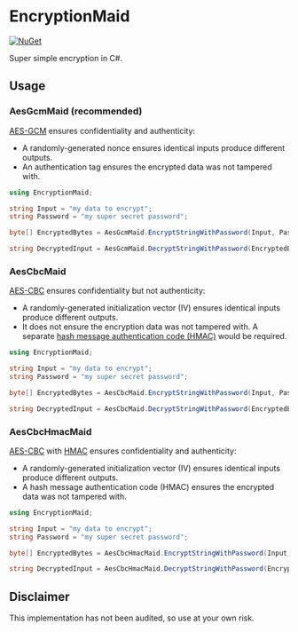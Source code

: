 # EncryptionMaid

[![NuGet](https://img.shields.io/nuget/v/EncryptionMaid.svg)](https://www.nuget.org/packages/EncryptionMaid)

Super simple encryption in C#.

## Usage

### AesGcmMaid (recommended)

[AES-GCM](https://medium.com/@pravallikayakkala123/understanding-aes-encryption-and-aes-gcm-mode-an-in-depth-exploration-using-java-e03be85a3faa) ensures confidentiality and authenticity:
- A randomly-generated nonce ensures identical inputs produce different outputs.
- An authentication tag ensures the encrypted data was not tampered with.

```cs
using EncryptionMaid;

string Input = "my data to encrypt";
string Password = "my super secret password";

byte[] EncryptedBytes = AesGcmMaid.EncryptStringWithPassword(Input, Password, 600_000);

string DecryptedInput = AesGcmMaid.DecryptStringWithPassword(EncryptedBytes, Password, 600_000);
```

### AesCbcMaid

[AES-CBC](https://www.studysmarter.co.uk/explanations/computer-science/cybersecurity-in-computer-science/cbc-mode) ensures confidentiality but not authenticity:
- A randomly-generated initialization vector (IV) ensures identical inputs produce different outputs.
- It does not ensure the encryption data was not tampered with. A separate [hash message authentication code (HMAC)](https://medium.com/@short_sparrow/how-hmac-works-step-by-step-explanation-with-examples-f4aff5efb40e) would be required.

```cs
using EncryptionMaid;

string Input = "my data to encrypt";
string Password = "my super secret password";

byte[] EncryptedBytes = AesCbcMaid.EncryptStringWithPassword(Input, Password, 600_000);

string DecryptedInput = AesCbcMaid.DecryptStringWithPassword(EncryptedBytes, Password, 600_000);
```

### AesCbcHmacMaid

[AES-CBC](https://www.studysmarter.co.uk/explanations/computer-science/cybersecurity-in-computer-science/cbc-mode) with [HMAC](https://security.stackexchange.com/a/63134) ensures confidentiality and authenticity:
- A randomly-generated initialization vector (IV) ensures identical inputs produce different outputs.
- A hash message authentication code (HMAC) ensures the encrypted data was not tampered with.

```cs
using EncryptionMaid;

string Input = "my data to encrypt";
string Password = "my super secret password";

byte[] EncryptedBytes = AesCbcHmacMaid.EncryptStringWithPassword(Input, Password, 600_000);

string DecryptedInput = AesCbcHmacMaid.DecryptStringWithPassword(EncryptedBytes, Password, 600_000);
```

## Disclaimer

This implementation has not been audited, so use at your own risk.
